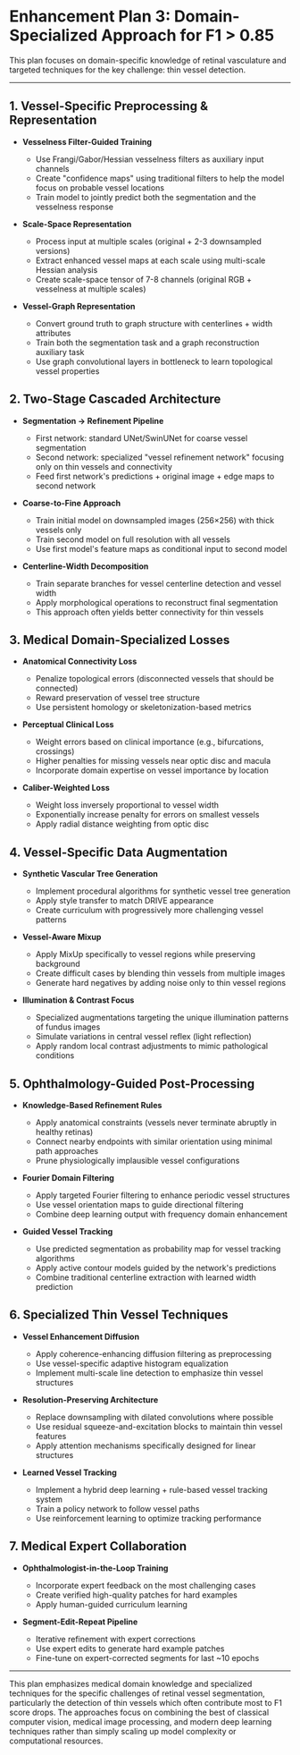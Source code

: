 # Enhancement Plan 3: Domain-Specialized Approach for F1 > 0.85

This plan focuses on domain-specific knowledge of retinal vasculature and targeted techniques for the key challenge: thin vessel detection.

---

## 1. Vessel-Specific Preprocessing & Representation

- **Vesselness Filter-Guided Training**
  - Use Frangi/Gabor/Hessian vesselness filters as auxiliary input channels
  - Create "confidence maps" using traditional filters to help the model focus on probable vessel locations
  - Train model to jointly predict both the segmentation and the vesselness response

- **Scale-Space Representation**
  - Process input at multiple scales (original + 2-3 downsampled versions)
  - Extract enhanced vessel maps at each scale using multi-scale Hessian analysis
  - Create scale-space tensor of 7-8 channels (original RGB + vesselness at multiple scales)

- **Vessel-Graph Representation**
  - Convert ground truth to graph structure with centerlines + width attributes
  - Train both the segmentation task and a graph reconstruction auxiliary task
  - Use graph convolutional layers in bottleneck to learn topological vessel properties

## 2. Two-Stage Cascaded Architecture

- **Segmentation → Refinement Pipeline**
  - First network: standard UNet/SwinUNet for coarse vessel segmentation
  - Second network: specialized "vessel refinement network" focusing only on thin vessels and connectivity
  - Feed first network's predictions + original image + edge maps to second network

- **Coarse-to-Fine Approach**
  - Train initial model on downsampled images (256×256) with thick vessels only
  - Train second model on full resolution with all vessels
  - Use first model's feature maps as conditional input to second model

- **Centerline-Width Decomposition**
  - Train separate branches for vessel centerline detection and vessel width
  - Apply morphological operations to reconstruct final segmentation
  - This approach often yields better connectivity for thin vessels

## 3. Medical Domain-Specialized Losses

- **Anatomical Connectivity Loss**
  - Penalize topological errors (disconnected vessels that should be connected)
  - Reward preservation of vessel tree structure
  - Use persistent homology or skeletonization-based metrics

- **Perceptual Clinical Loss**
  - Weight errors based on clinical importance (e.g., bifurcations, crossings)
  - Higher penalties for missing vessels near optic disc and macula
  - Incorporate domain expertise on vessel importance by location

- **Caliber-Weighted Loss**
  - Weight loss inversely proportional to vessel width
  - Exponentially increase penalty for errors on smallest vessels
  - Apply radial distance weighting from optic disc

## 4. Vessel-Specific Data Augmentation

- **Synthetic Vascular Tree Generation**
  - Implement procedural algorithms for synthetic vessel tree generation
  - Apply style transfer to match DRIVE appearance
  - Create curriculum with progressively more challenging vessel patterns

- **Vessel-Aware Mixup**
  - Apply MixUp specifically to vessel regions while preserving background
  - Create difficult cases by blending thin vessels from multiple images
  - Generate hard negatives by adding noise only to thin vessel regions

- **Illumination & Contrast Focus**
  - Specialized augmentations targeting the unique illumination patterns of fundus images
  - Simulate variations in central vessel reflex (light reflection)
  - Apply random local contrast adjustments to mimic pathological conditions

## 5. Ophthalmology-Guided Post-Processing

- **Knowledge-Based Refinement Rules**
  - Apply anatomical constraints (vessels never terminate abruptly in healthy retinas)
  - Connect nearby endpoints with similar orientation using minimal path approaches
  - Prune physiologically implausible vessel configurations

- **Fourier Domain Filtering**
  - Apply targeted Fourier filtering to enhance periodic vessel structures
  - Use vessel orientation maps to guide directional filtering
  - Combine deep learning output with frequency domain enhancement

- **Guided Vessel Tracking**
  - Use predicted segmentation as probability map for vessel tracking algorithms
  - Apply active contour models guided by the network's predictions
  - Combine traditional centerline extraction with learned width prediction

## 6. Specialized Thin Vessel Techniques

- **Vessel Enhancement Diffusion**
  - Apply coherence-enhancing diffusion filtering as preprocessing
  - Use vessel-specific adaptive histogram equalization
  - Implement multi-scale line detection to emphasize thin vessel structures

- **Resolution-Preserving Architecture**
  - Replace downsampling with dilated convolutions where possible
  - Use residual squeeze-and-excitation blocks to maintain thin vessel features
  - Apply attention mechanisms specifically designed for linear structures

- **Learned Vessel Tracking**
  - Implement a hybrid deep learning + rule-based vessel tracking system
  - Train a policy network to follow vessel paths
  - Use reinforcement learning to optimize tracking performance

## 7. Medical Expert Collaboration

- **Ophthalmologist-in-the-Loop Training**
  - Incorporate expert feedback on the most challenging cases
  - Create verified high-quality patches for hard examples
  - Apply human-guided curriculum learning

- **Segment-Edit-Repeat Pipeline**
  - Iterative refinement with expert corrections
  - Use expert edits to generate hard example patches
  - Fine-tune on expert-corrected segments for last ~10 epochs

---

This plan emphasizes medical domain knowledge and specialized techniques for the specific challenges of retinal vessel segmentation, particularly the detection of thin vessels which often contribute most to F1 score drops. The approaches focus on combining the best of classical computer vision, medical image processing, and modern deep learning techniques rather than simply scaling up model complexity or computational resources. 